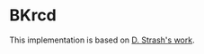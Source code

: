 # BKrcd

This implementation is based on [D. Strash's work](https://github.com/darrenstrash/quick-cliques).

